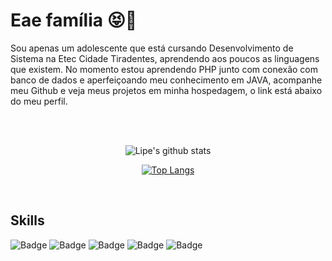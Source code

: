 # Eae família 😝🤙

<p>Sou apenas um adolescente que está cursando Desenvolvimento de Sistema na Etec Cidade Tiradentes, aprendendo aos poucos as linguagens que existem. No momento estou aprendendo PHP junto com conexão com banco de dados e aperfeiçoando meu conhecimento em JAVA, acompanhe meu Github e veja meus projetos em minha hospedagem, o link está abaixo do meu perfil.</p>
<br/>

<br/>
 
<div align="center">


 ![Lipe's github stats](https://github-readme-stats.vercel.app/api?username=Felipis&show_icons=true&theme=material-palenight)
 
 [![Top Langs](https://github-readme-stats.vercel.app/api/top-langs/?username=Felipis&langs_count=10&layout=compact&theme=material-palenight)](https://github.com/Felipis/github-readme-stats)
 
 <br/>
 </div>
 
 ## Skills
 ![Badge](https://img.shields.io/static/v1?label=&message=JAVA&color=e67e22&style=for-the-badge)
 ![Badge](https://img.shields.io/static/v1?label=&message=HTML&color=e74c3c&style=for-the-badge)
 ![Badge](https://img.shields.io/static/v1?label=&message=CSS&color=3498db&style=for-the-badge)
 ![Badge](https://img.shields.io/static/v1?label=&message=SQL&color=2c3e50&style=for-the-badge)
 ![Badge](https://img.shields.io/static/v1?label=&message=JS&color=9b59b6&style=for-the-badge)
 
